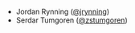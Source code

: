 
* Jordan Rynning ([@jrynning](https://github.com/jrynning))
* Serdar Tumgoren ([@zstumgoren](https://github.com/zstumgoren))
